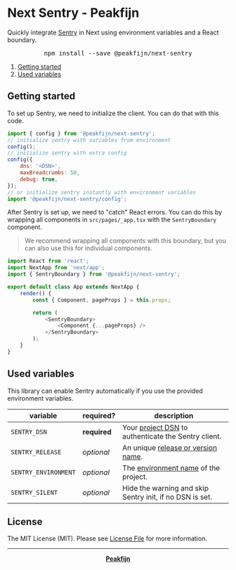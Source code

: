 # Next Sentry - Peakfijn

Quickly integrate [Sentry](https://sentry.io/welcome/) in Next using environment variables and a React boundary.

<div align="center">
	<pre>npm install --save @peakfijn/next-sentry</pre>
</div>

1. [Getting started](#getting-started)
2. [Used variables](#used-variables)

## Getting started

To set up Sentry, we need to initialize the client. You can do that with this code.

```javascript
import { config } from '@peakfijn/next-sentry';
// initialize sentry with variables from environment
config();
// initialize sentry with extra config
config({
	dns: '<DSN>',
	maxBreadcrumbs: 50,
	debug: true,
});
// or initialize sentry instantly with environment variables
import '@peakfijn/next-sentry/config';
```

After Sentry is set up, we need to "catch" React errors.
You can do this by wrapping all components in `src/pages/_app.tsx` with the `SentryBoundary` component.

> We recommend wrapping all components with this boundary, but you can also use this for individual components.

```javascript
import React from 'react';
import NextApp from 'next/app';
import { SentryBoundary } from '@peakfijn/next-sentry';

export default class App extends NextApp {
	render() {
		const { Component, pageProps } = this.props;

		return (
			<SentryBoundary>
				<Component {...pageProps} />
			</SentryBoundary>
		);
	}
}
```

## Used variables

This library can enable Sentry automatically if you use the provided environment variables.

variable             | required?    | description
---                  | ---          | ---
`SENTRY_DSN`         | **required** | Your [project DSN](https://docs.sentry.io/error-reporting/configuration/?platform=node) to authenticate the Sentry client.
`SENTRY_RELEASE`     | _optional_   | An unique [release or version name](https://docs.sentry.io/workflow/releases/?platform=node).
`SENTRY_ENVIRONMENT` | _optional_   | The [environment name](https://docs.sentry.io/enriching-error-data/environments/?platform=node) of the project.
`SENTRY_SILENT`      | _optional_   | Hide the warning and skip Sentry init, if no DSN is set.

## License

The MIT License (MIT). Please see [License File](LICENSE.md) for more information.

--- ---

<div align="center">
    <strong><a href="https://peakfijn.nl">Peakfijn</a></strong>
</div>
